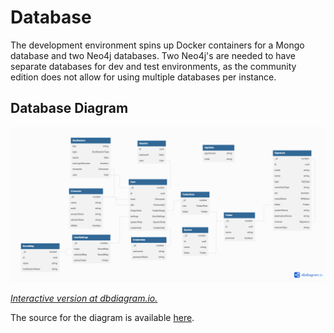 # Database

The development environment spins up Docker containers for a Mongo database and
two Neo4j databases. Two Neo4j's are needed to have separate databases for dev
and test environments, as the community edition does not allow for using
multiple databases per instance.

## Database Diagram

![Database Diagram](../assets/db_diagram.png)

_[Interactive version at dbdiagram.io.](https://dbdiagram.io/d/61277dc26dc2bb6073bc934a)_

The source for the diagram is available
[here](https://github.com/joonashak/holenav/tree/main/docs/src/assets/db_diagram.dbml).
